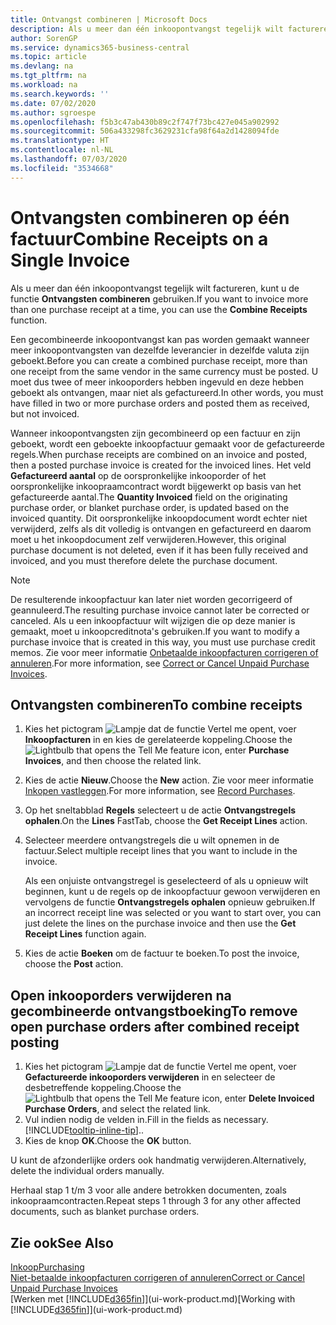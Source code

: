 ```yaml
---
title: Ontvangst combineren | Microsoft Docs
description: Als u meer dan één inkoopontvangst tegelijk wilt factureren, kunt u de functie Ontvangsten combineren gebruiken.
author: SorenGP
ms.service: dynamics365-business-central
ms.topic: article
ms.devlang: na
ms.tgt_pltfrm: na
ms.workload: na
ms.search.keywords: ''
ms.date: 07/02/2020
ms.author: sgroespe
ms.openlocfilehash: f5b3c47ab430b89c2f747f73bc427e045a902992
ms.sourcegitcommit: 506a433298fc3629231cfa98f64a2d1428094fde
ms.translationtype: HT
ms.contentlocale: nl-NL
ms.lasthandoff: 07/03/2020
ms.locfileid: "3534668"
---
```

# <a name="combine-receipts-on-a-single-invoice"></a><span data-ttu-id="254fe-103">Ontvangsten combineren op één factuur</span><span class="sxs-lookup"><span data-stu-id="254fe-103">Combine Receipts on a Single Invoice</span></span>

<span data-ttu-id="254fe-104">Als u meer dan één inkoopontvangst tegelijk wilt factureren, kunt u de functie **Ontvangsten combineren** gebruiken.</span><span class="sxs-lookup"><span data-stu-id="254fe-104">If you want to invoice more than one purchase receipt at a time, you can use the **Combine Receipts** function.</span></span>  

<span data-ttu-id="254fe-105">Een gecombineerde inkoopontvangst kan pas worden gemaakt wanneer meer inkoopontvangsten van dezelfde leverancier in dezelfde valuta zijn geboekt.</span><span class="sxs-lookup"><span data-stu-id="254fe-105">Before you can create a combined purchase receipt, more than one receipt from the same vendor in the same currency must be posted.</span></span> <span data-ttu-id="254fe-106">U moet dus twee of meer inkooporders hebben ingevuld en deze hebben geboekt als ontvangen, maar niet als gefactureerd.</span><span class="sxs-lookup"><span data-stu-id="254fe-106">In other words, you must have filled in two or more purchase orders and posted them as received, but not invoiced.</span></span>  

<span data-ttu-id="254fe-107">Wanneer inkoopontvangsten zijn gecombineerd op een factuur en zijn geboekt, wordt een geboekte inkoopfactuur gemaakt voor de gefactureerde regels.</span><span class="sxs-lookup"><span data-stu-id="254fe-107">When purchase receipts are combined on an invoice and posted, then a posted purchase invoice is created for the invoiced lines.</span></span> <span data-ttu-id="254fe-108">Het veld **Gefactureerd aantal** op de oorspronkelijke inkooporder of het oorspronkelijke inkoopraamcontract wordt bijgewerkt op basis van het gefactureerde aantal.</span><span class="sxs-lookup"><span data-stu-id="254fe-108">The **Quantity Invoiced** field on the originating purchase order, or blanket purchase order, is updated based on the invoiced quantity.</span></span> <span data-ttu-id="254fe-109">Dit oorspronkelijke inkoopdocument wordt echter niet verwijderd, zelfs als dit volledig is ontvangen en gefactureerd en daarom moet u het inkoopdocument zelf verwijderen.</span><span class="sxs-lookup"><span data-stu-id="254fe-109">However, this original purchase document is not deleted, even if it has been fully received and invoiced, and you must therefore delete the purchase document.</span></span>  

> [!NOTE]
> <span data-ttu-id="254fe-110">De resulterende inkoopfactuur kan later niet worden gecorrigeerd of geannuleerd.</span><span class="sxs-lookup"><span data-stu-id="254fe-110">The resulting purchase invoice cannot later be corrected or canceled.</span></span> <span data-ttu-id="254fe-111">Als u een inkoopfactuur wilt wijzigen die op deze manier is gemaakt, moet u inkoopcreditnota's gebruiken.</span><span class="sxs-lookup"><span data-stu-id="254fe-111">If you want to modify a purchase invoice that is created in this way, you must use purchase credit memos.</span></span> <span data-ttu-id="254fe-112">Zie voor meer informatie [Onbetaalde inkoopfacturen corrigeren of annuleren](purchasing-how-correct-cancel-unpaid-purchase-invoices.md).</span><span class="sxs-lookup"><span data-stu-id="254fe-112">For more information, see [Correct or Cancel Unpaid Purchase Invoices](purchasing-how-correct-cancel-unpaid-purchase-invoices.md).</span></span>

## <a name="to-combine-receipts"></a><span data-ttu-id="254fe-113">Ontvangsten combineren</span><span class="sxs-lookup"><span data-stu-id="254fe-113">To combine receipts</span></span>

1. <span data-ttu-id="254fe-114">Kies het pictogram ![Lampje dat de functie Vertel me opent](media/ui-search/search_small.png "Vertel me wat u wilt doen"), voer **Inkoopfacturen** in en kies de gerelateerde koppeling.</span><span class="sxs-lookup"><span data-stu-id="254fe-114">Choose the ![Lightbulb that opens the Tell Me feature](media/ui-search/search_small.png "Tell me what you want to do") icon, enter **Purchase Invoices**, and then choose the related link.</span></span>  
2. <span data-ttu-id="254fe-115">Kies de actie **Nieuw**.</span><span class="sxs-lookup"><span data-stu-id="254fe-115">Choose the **New** action.</span></span> <span data-ttu-id="254fe-116">Zie voor meer informatie [Inkopen vastleggen](purchasing-how-record-purchases.md).</span><span class="sxs-lookup"><span data-stu-id="254fe-116">For more information, see [Record Purchases](purchasing-how-record-purchases.md).</span></span>  
3. <span data-ttu-id="254fe-117">Op het sneltabblad **Regels** selecteert u de actie **Ontvangstregels ophalen**.</span><span class="sxs-lookup"><span data-stu-id="254fe-117">On the **Lines** FastTab, choose the **Get Receipt Lines** action.</span></span>  
4. <span data-ttu-id="254fe-118">Selecteer meerdere ontvangstregels die u wilt opnemen in de factuur.</span><span class="sxs-lookup"><span data-stu-id="254fe-118">Select multiple receipt lines that you want to include in the invoice.</span></span>  

    <span data-ttu-id="254fe-119">Als een onjuiste ontvangstregel is geselecteerd of als u opnieuw wilt beginnen, kunt u de regels op de inkoopfactuur gewoon verwijderen en vervolgens de functie **Ontvangstregels ophalen** opnieuw gebruiken.</span><span class="sxs-lookup"><span data-stu-id="254fe-119">If an incorrect receipt line was selected or you want to start over, you can just delete the lines on the purchase invoice and then use the **Get Receipt Lines** function again.</span></span>  
5. <span data-ttu-id="254fe-120">Kies de actie **Boeken** om de factuur te boeken.</span><span class="sxs-lookup"><span data-stu-id="254fe-120">To post the invoice, choose the **Post** action.</span></span>  

## <a name="to-remove-open-purchase-orders-after-combined-receipt-posting"></a><span data-ttu-id="254fe-121">Open inkooporders verwijderen na gecombineerde ontvangstboeking</span><span class="sxs-lookup"><span data-stu-id="254fe-121">To remove open purchase orders after combined receipt posting</span></span>

1. <span data-ttu-id="254fe-122">Kies het pictogram ![Lampje dat de functie Vertel me opent](media/ui-search/search_small.png "Vertel me wat u wilt doen"), voer **Gefactureerde inkooporders verwijderen** in en selecteer de desbetreffende koppeling.</span><span class="sxs-lookup"><span data-stu-id="254fe-122">Choose the ![Lightbulb that opens the Tell Me feature](media/ui-search/search_small.png "Tell me what you want to do") icon, enter **Delete Invoiced Purchase Orders**, and select the related link.</span></span>  
2. <span data-ttu-id="254fe-123">Vul indien nodig de velden in.</span><span class="sxs-lookup"><span data-stu-id="254fe-123">Fill in the fields as necessary.</span></span> [!INCLUDE[tooltip-inline-tip](includes/tooltip-inline-tip_md.md)]<span data-ttu-id="254fe-124">.</span><span class="sxs-lookup"><span data-stu-id="254fe-124">.</span></span>
3. <span data-ttu-id="254fe-125">Kies de knop **OK**.</span><span class="sxs-lookup"><span data-stu-id="254fe-125">Choose the **OK** button.</span></span>  

<span data-ttu-id="254fe-126">U kunt de afzonderlijke orders ook handmatig verwijderen.</span><span class="sxs-lookup"><span data-stu-id="254fe-126">Alternatively, delete the individual orders manually.</span></span>

<span data-ttu-id="254fe-127">Herhaal stap 1 t/m 3 voor alle andere betrokken documenten, zoals inkoopraamcontracten.</span><span class="sxs-lookup"><span data-stu-id="254fe-127">Repeat steps 1 through 3 for any other affected documents, such as blanket purchase orders.</span></span>

## <a name="see-also"></a><span data-ttu-id="254fe-128">Zie ook</span><span class="sxs-lookup"><span data-stu-id="254fe-128">See Also</span></span>

[<span data-ttu-id="254fe-129">Inkoop</span><span class="sxs-lookup"><span data-stu-id="254fe-129">Purchasing</span></span>](purchasing-manage-purchasing.md)  
[<span data-ttu-id="254fe-130">Niet-betaalde inkoopfacturen corrigeren of annuleren</span><span class="sxs-lookup"><span data-stu-id="254fe-130">Correct or Cancel Unpaid Purchase Invoices</span></span>](purchasing-how-correct-cancel-unpaid-purchase-invoices.md)  
<span data-ttu-id="254fe-131">[Werken met [!INCLUDE[d365fin](includes/d365fin_md.md)]](ui-work-product.md)</span><span class="sxs-lookup"><span data-stu-id="254fe-131">[Working with [!INCLUDE[d365fin](includes/d365fin_md.md)]](ui-work-product.md)</span></span>  
